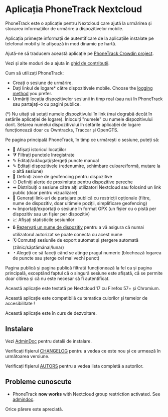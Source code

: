 # Aplicația PhoneTrack Nextcloud

PhoneTrack este o aplicație pentru Nextcloud care ajută la urmărirea și stocarea informațiilor de urmărire a dispozitivelor mobile.

Aplicația primește informații de autentificare de la aplicațiile instalate pe telefonul mobil și le afișează în mod dinamic pe hartă.

Ajută-ne să traducem această aplicație pe [PhoneTrack Crowdin project](https://crowdin.com/project/phonetrack).

Vezi și alte moduri de a ajuta în [ghid de contribuții](https://gitlab.com/eneiluj/phonetrack-oc/blob/master/CONTRIBUTING.md).

Cum să utilizați PhoneTrack:

- Creați o sesiune de urmărire.
- Dați linkul de logare\* către dispozitivele mobile. Choose the [logging method](https://gitlab.com/eneiluj/phonetrack-oc/wikis/userdoc#logging-methods) you prefer.
- Urmăriți locația dispozitivelor sesiunii în timp real (sau nu) în PhoneTrack sau partajați-o cu pagini publice.

(\*) Nu uitați să setați numele dispozitivului în link (mai degrabă decât în setările aplicației de logare). Înlocuiți "numele" cu numele dispozitivului dorit.
Setarea numelui dispozitivului în setările aplicaţiei de logare funcţionează doar cu Owntracks, Traccar şi OpenGTS.

Pe pagina principală PhoneTrack, în timp ce urmărești o sesiune, puteți să:

- 📍 Afișați istoricul locațiilor
- ⧩ Filtrați punctele înregistrate
- ✎ Editați/adăugați/ștergeți puncte manual
- ✎ Editați dispozitivele (redenumire, schimbare culoare/formă, mutare la o altă sesiune)
- 💠 Definiți zone de geofencing pentru dispozitive
- ⚇ Definiți alerte de proximitate pentru dispozitive pereche
- ⇴ Distribuiți o sesiune către alți utilizatori Nextcloud sau folosind un link public (doar pentru vizualizare)
- 🔗 Generați link-uri de partajare publică cu restricții opționale (filtre, nume de dispozitiv, doar ultimele poziții, simplificare geofencing)
- ⇋ Importați/exportați o sesiune în format GPX (un fișier cu o pistă per dispozitiv sau un fișier per dispozitiv)
- 📈 Afișați statisticile sesiunilor
- 🔒 [Rezervați un nume de dispozitiv](https://gitlab.com/eneiluj/phonetrack-oc/wikis/userdoc#device-name-reservation) pentru a vă asigura că numai utilizatorul autorizat se poate conecta cu acest nume
- 🗓 Comutați sesiunile de export automat și ștergere automată (zilnic/săptămânal/lunar)
- ◔ Alegeți ce să faceți când se atinge pragul numeric (blochează logarea de puncte sau șterge cel mai vechi punct)

Pagina publică și pagina publică filtrată funcționează la fel ca și pagina principală, exceptând faptul că o singură sesiune este afișată, că se permite doar citirea și că nu este necesar să fi autentificat.

Această aplicație este testată pe Nextcloud 17 cu Firefox 57+ și Chromium.

Această aplicație este compatibilă cu tematica culorilor și temelor de accesibilitate !

Această aplicație este în curs de dezvoltare.

## Instalare

Vezi [AdminDoc](https://gitlab.com/eneiluj/phonetrack-oc/wikis/admindoc) pentru detalii de instalare.

Verificați fișierul [CHANGELOG](https://gitlab.com/eneiluj/phonetrack-oc/blob/master/CHANGELOG.md#change-log) pentru a vedea ce este nou și ce urmează în următoarea versiune.

Verificați fișierul [AUTORS](https://gitlab.com/eneiluj/phonetrack-oc/blob/master/AUTHORS.md#authors) pentru a vedea lista completă a autorilor.

## Probleme cunoscute

- PhoneTrack **now works** with Nextcloud group restriction activated. See [admindoc](https://gitlab.com/eneiluj/phonetrack-oc/wikis/admindoc#issue-with-phonetrack-restricted-to-some-groups-in-nextcloud).

Orice părere este apreciată.


